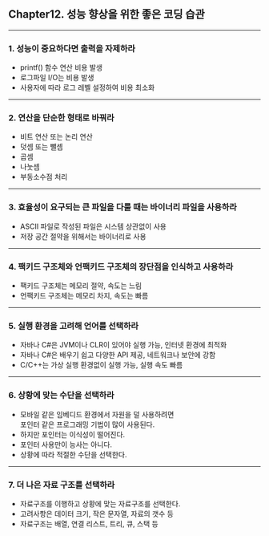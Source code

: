 ## Chapter12. 성능 향상을 위한 좋은 코딩 습관  

------------------------------------------
### 1. 성능이 중요하다면 출력을 자제하라  
- printf() 함수 연산 비용 발생  
- 로그파일 I/O는 비용 발생  
- 사용자에 따라 로그 레벨 설정하여 비용 최소화  

------------------------------------------
### 2. 연산을 단순한 형태로 바꿔라  
- 비트 연산 또는 논리 연산  
- 덧셈 또는 뺄셈  
- 곱셈  
- 나눗셈  
- 부동소수점 처리  

------------------------------------------
### 3. 효율성이 요구되는 큰 파일을 다룰 때는 바이너리 파일을 사용하라  
- ASCII 파일로 작성된 파일은 시스템 상관없이 사용  
- 저장 공간 절약을 위해서는 바이너리로 사용  

------------------------------------------
### 4. 팩키드 구조체와 언팩키드 구조체의 장단점을 인식하고 사용하라  
- 팩키드 구조체는 메모리 절약, 속도는 느림  
- 언팩키드 구조체는 메모리 차지, 속도는 빠름  

------------------------------------------
### 5. 실행 환경을 고려해 언어를 선택하라  
- 자바나 C#은 JVM이나 CLR이 있어야 실행 가능, 인터넷 환경에 최적화  
- 자바나 C#은 배우기 쉽고 다양한 API 제공, 네트워크나 보안에 강함  
- C/C++는 가상 실행 환경없이 실행 가능, 실행 속도 빠름  

------------------------------------------
### 6. 상황에 맞는 수단을 선택하라  
- 모바일 같은 임베디드 환경에서 자원을 덜 사용하려면  
  포인터 같은 프로그래밍 기법이 많이 사용된다. 
- 하지만 포인터는 이식성이 떨어진다.  
- 포인터 사용만이 능사는 아니다.  
- 상황에 따라 적절한 수단을 선택한다.  

------------------------------------------
### 7. 더 나은 자료 구조를 선택하라  
- 자료구조를 이행하고 상황에 맞는 자료구조를 선택한다.  
- 고려사항은 데이터 크기, 작은 문자열, 자료의 갯수 등  
- 자료구조는 배열, 연결 리스트, 트리, 큐, 스택 등  

